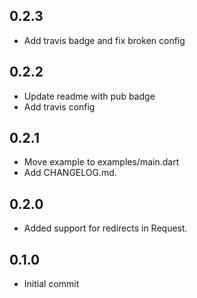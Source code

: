 ## 0.2.3

* Add travis badge and fix broken config

## 0.2.2

* Update readme with pub badge
* Add travis config

## 0.2.1

* Move example to examples/main.dart
* Add CHANGELOG.md.

## 0.2.0

* Added support for redirects in Request.

## 0.1.0

* Initial commit

